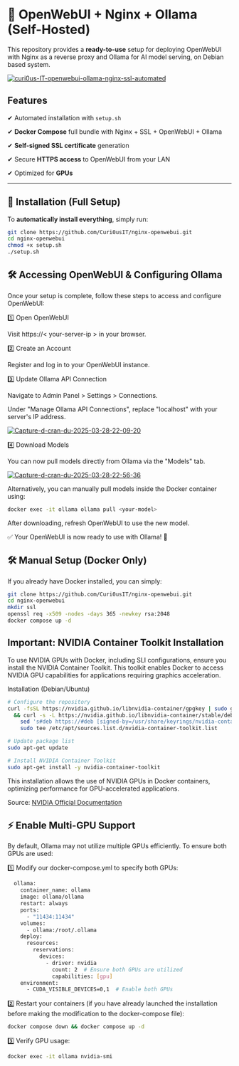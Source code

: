 # 🚀 OpenWebUI + Nginx + Ollama (Self-Hosted)

This repository provides a **ready-to-use** setup for deploying OpenWebUI with Nginx as a reverse proxy and Ollama for AI model serving, on Debian based system.

<a href="https://ibb.co/DP22RRWH"><img src="https://i.ibb.co/rKrrww0R/curi0us-IT-openwebui-ollama-nginx-ssl-automated.png" alt="curi0us-IT-openwebui-ollama-nginx-ssl-automated" border="0"></a>

## Features

✔ Automated installation with `setup.sh`

✔ **Docker Compose** full bundle with Nginx + SSL + OpenWebUI + Ollama

✔ **Self-signed SSL certificate** generation

✔ Secure **HTTPS access** to OpenWebUI from your LAN

✔ Optimized for **GPUs**

---

## 🔧 Installation (Full Setup)
To **automatically install everything**, simply run:

```bash
git clone https://github.com/Curi0usIT/nginx-openwebui.git
cd nginx-openwebui
chmod +x setup.sh
./setup.sh
```

## 🛠️ Accessing OpenWebUI & Configuring Ollama
Once your setup is complete, follow these steps to access and configure OpenWebUI:

1️⃣ Open OpenWebUI

Visit https://< your-server-ip > in your browser.

2️⃣ Create an Account

Register and log in to your OpenWebUI instance.

3️⃣ Update Ollama API Connection

Navigate to Admin Panel > Settings > Connections.

Under "Manage Ollama API Connections", replace "localhost" with your server's IP address.

<a href="https://ibb.co/hr3JnWK"><img src="https://i.ibb.co/6Gj7pP4/Capture-d-cran-du-2025-03-28-22-09-20.png" alt="Capture-d-cran-du-2025-03-28-22-09-20" border="0"></a>

4️⃣ Download Models

You can now pull models directly from Ollama via the "Models" tab.

<a href="https://ibb.co/bR7gGt0z"><img src="https://i.ibb.co/zHNhtdMG/Capture-d-cran-du-2025-03-28-22-56-36.png" alt="Capture-d-cran-du-2025-03-28-22-56-36" border="0"></a>

Alternatively, you can manually pull models inside the Docker container using:

```bash
docker exec -it ollama ollama pull <your-model>
```

After downloading, refresh OpenWebUI to use the new model.

✅ Your OpenWebUI is now ready to use with Ollama! 🚀

## 🛠 Manual Setup (Docker Only)
If you already have Docker installed, you can simply:

```bash
git clone https://github.com/Curi0usIT/nginx-openwebui.git
cd nginx-openwebui
mkdir ssl
openssl req -x509 -nodes -days 365 -newkey rsa:2048
docker compose up -d
```

## Important: NVIDIA Container Toolkit Installation
To use NVIDIA GPUs with Docker, including SLI configurations, ensure you install the NVIDIA Container Toolkit. This toolkit enables Docker to access NVIDIA GPU capabilities for applications requiring graphics acceleration.

Installation (Debian/Ubuntu)
```bash
# Configure the repository
curl -fsSL https://nvidia.github.io/libnvidia-container/gpgkey | sudo gpg --dearmor -o /usr/share/keyrings/nvidia-container-toolkit-keyring.gpg \
  && curl -s -L https://nvidia.github.io/libnvidia-container/stable/deb/nvidia-container-toolkit.list | \
    sed 's#deb https://#deb [signed-by=/usr/share/keyrings/nvidia-container-toolkit-keyring.gpg] https://#g' | \
    sudo tee /etc/apt/sources.list.d/nvidia-container-toolkit.list

# Update package list
sudo apt-get update

# Install NVIDIA Container Toolkit
sudo apt-get install -y nvidia-container-toolkit
```

This installation allows the use of NVIDIA GPUs in Docker containers, optimizing performance for GPU-accelerated applications.

Source: [NVIDIA Official Documentation](https://docs.nvidia.com/datacenter/cloud-native/container-toolkit/latest/install-guide.html)

## ⚡ Enable Multi-GPU Support
By default, Ollama may not utilize multiple GPUs efficiently. To ensure both GPUs are used:

1️⃣ Modify our docker-compose.yml to specify both GPUs:

```bash
  ollama:
    container_name: ollama
    image: ollama/ollama
    restart: always
    ports:
      - "11434:11434"
    volumes:
      - ollama:/root/.ollama
    deploy:
      resources:
        reservations:
          devices:
            - driver: nvidia
              count: 2  # Ensure both GPUs are utilized
              capabilities: [gpu]
    environment:
      - CUDA_VISIBLE_DEVICES=0,1  # Enable both GPUs
```

2️⃣ Restart your containers (if you have already launched the installation before making the modification to the docker-compose file):

```bash
docker compose down && docker compose up -d
```

3️⃣ Verify GPU usage:

```bash
docker exec -it ollama nvidia-smi
```